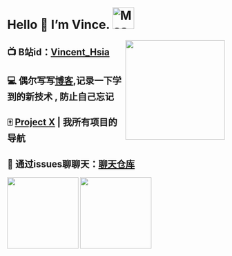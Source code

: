 # Hello 👋 I’m Vince. <img src="https://i.imgur.com/veZrcC7.gif" alt="Meaow" width="50" />
<img align='right' src="https://media.giphy.com/media/M9gbBd9nbDrOTu1Mqx/giphy.gif" width="230">

## 📺 B站id：[Vincent_Hsia](https://space.bilibili.com/16127372)
## 💻 偶尔写写[博客](https://vincent3hsia.github.io),记录一下学到的新技术 , 防止自己忘记
## 🀄 [Project X](https://vincent3hsia.github.io/Project_X) | 我所有项目的导航
## 💬 通过issues聊聊天：[聊天仓库](https://github.com/Vincent3Hsia/Hello-World/issues)

<div>
<!--   <p><img src="avatar.svg" height="200" /></p> -->
<!--   <p align="center">🔭 I’m Vince.</p> -->


<!--   <p>懒惰的人总是被世界推动着做事，在被动中遭受着“不得不”的折磨，在空虚中享受着自欺欺人的舒适。</p> -->
<!-- 
  <p>
    <img src="https://img.shields.io/github/followers/Vincent3Hsia" />
    <img src="https://img.shields.io/github/stars/Vincent3Hsia" />
    <img src="https://visitor-badge.glitch.me/badge?page_id=Vincent3Hsia.Vincent3Hsia.README.md" />
  </p>
-->
  <p>
    <img src="https://github-readme-stats.vercel.app/api?username=Vincent3Hsia&show_icons=true&theme=dark" height="165" />
    <!-- <img src="https://github-readme-stats.vercel.app/api/top-langs/?username=Vincent3Hsia&layout=compact&theme=dark" height="165" /> -->
    <img src="https://raw.githubusercontent.com/Vincent3Hsia/github-stats-transparent/output/generated/languages.svg" height="165" />

  </p>
</div>

<div>
    <!--   todo  加网页导航 -->
</div>

<!-- ![Vincent3Hsia's github stats](https://github-readme-stats.vercel.app/api?username=Vincent3Hsia&show_icons=true&include_all_commits=true&theme=dark)   -->
<!-- ![Top Langs](https://github-readme-stats.vercel.app/api/top-langs/?username=Vincent3Hsia&layout=compact&theme=dark) -->
<!-- ![Top Langs](https://raw.githubusercontent.com/Vincent3Hsia/github-stats-transparent/output/generated/languages.svg) -->



<!-- 
**Vincent3Hsia/Vincent3Hsia** is a ✨ _special_ ✨ repository because its `README.md` (this file) appears on your GitHub profile.

Here are some ideas to get you started:

- 🔭 I’m currently working on ...
- 🌱 I’m currently learning ...
- 👯 I’m looking to collaborate on ...
- 🤔 I’m looking for help with ...
- 💬 Ask me about ...
- 📫 How to reach me: ...
- 😄 Pronouns: ...
- ⚡ Fun fact: ...
 -->



